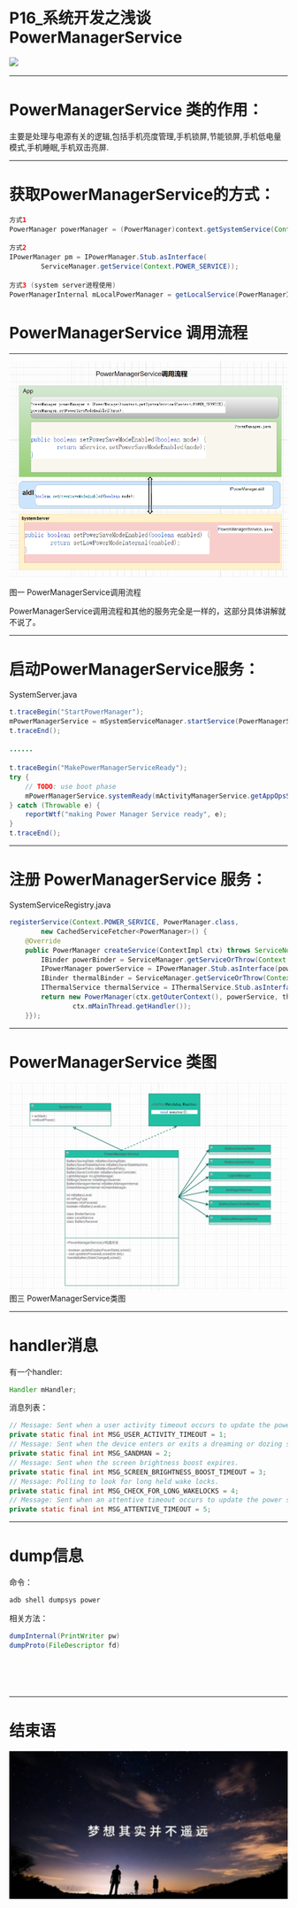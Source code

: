 # P16_系统开发之浅谈PowerManagerService

<img src="../flower/flower_white_001.png">


---

# PowerManagerService 类的作用：

主要是处理与电源有关的逻辑,包括手机亮度管理,手机锁屏,节能锁屏,手机低电量模式,手机睡眠,手机双击亮屏.

---


# 获取PowerManagerService的方式：

```java
方式1
PowerManager powerManager = (PowerManager)context.getSystemService(Context.POWER_SERVICE);

方式2
IPowerManager pm = IPowerManager.Stub.asInterface(
        ServiceManager.getService(Context.POWER_SERVICE));

方式3 (system server进程使用)
PowerManagerInternal mLocalPowerManager = getLocalService(PowerManagerInternal.class);
```



# PowerManagerService 调用流程

---

<img src="PowerManagerService_whole.png">

图一 PowerManagerService调用流程

PowerManagerService调用流程和其他的服务完全是一样的，这部分具体讲解就不说了。

---

# 启动PowerManagerService服务：



SystemServer.java

```java
t.traceBegin("StartPowerManager");
mPowerManagerService = mSystemServiceManager.startService(PowerManagerService.class);
t.traceEnd();

......

t.traceBegin("MakePowerManagerServiceReady");
try {
    // TODO: use boot phase
    mPowerManagerService.systemReady(mActivityManagerService.getAppOpsService());
} catch (Throwable e) {
    reportWtf("making Power Manager Service ready", e);
}
t.traceEnd();
```

---


# 注册 PowerManagerService 服务：

SystemServiceRegistry.java
```java
registerService(Context.POWER_SERVICE, PowerManager.class,
        new CachedServiceFetcher<PowerManager>() {
    @Override
    public PowerManager createService(ContextImpl ctx) throws ServiceNotFoundException {
        IBinder powerBinder = ServiceManager.getServiceOrThrow(Context.POWER_SERVICE);
        IPowerManager powerService = IPowerManager.Stub.asInterface(powerBinder);
        IBinder thermalBinder = ServiceManager.getServiceOrThrow(Context.THERMAL_SERVICE);
        IThermalService thermalService = IThermalService.Stub.asInterface(thermalBinder);
        return new PowerManager(ctx.getOuterContext(), powerService, thermalService,
                ctx.mMainThread.getHandler());
    }});
```

---

# PowerManagerService 类图

<img src="PowerManagerService_class.png">
图三 PowerManagerService类图




---

# handler消息

有一个handler:
```java
Handler mHandler;
```

消息列表：
```java
// Message: Sent when a user activity timeout occurs to update the power state.
private static final int MSG_USER_ACTIVITY_TIMEOUT = 1;
// Message: Sent when the device enters or exits a dreaming or dozing state.
private static final int MSG_SANDMAN = 2;
// Message: Sent when the screen brightness boost expires.
private static final int MSG_SCREEN_BRIGHTNESS_BOOST_TIMEOUT = 3;
// Message: Polling to look for long held wake locks.
private static final int MSG_CHECK_FOR_LONG_WAKELOCKS = 4;
// Message: Sent when an attentive timeout occurs to update the power state.
private static final int MSG_ATTENTIVE_TIMEOUT = 5;
```

---

# dump信息

命令：
```java
adb shell dumpsys power
```
相关方法：
```java
dumpInternal(PrintWriter pw)
dumpProto(FileDescriptor fd) 
```







```java

```


```java

```


```java

```


```java

```


```java

```

---


# 结束语

<img src="../Images/end_001.png">
